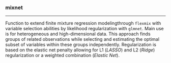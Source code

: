 ### **mixnet**
<hr>

Function to extend finite mixture regression modelingthrough `flexmix` with variable selection abilities by likelihood regularization with `glmnet`. Main use is for heterogeneous and high-dimensional data. This approach finds groups of related observations while selecting and estimating the optimal subset of variables within these groups independently. Regularization is based on the elastic net penalty allowing for L1 (*LASSO*) and L2 (*Ridge*) regularization or a weighted combination (*Elastic Net*). 

